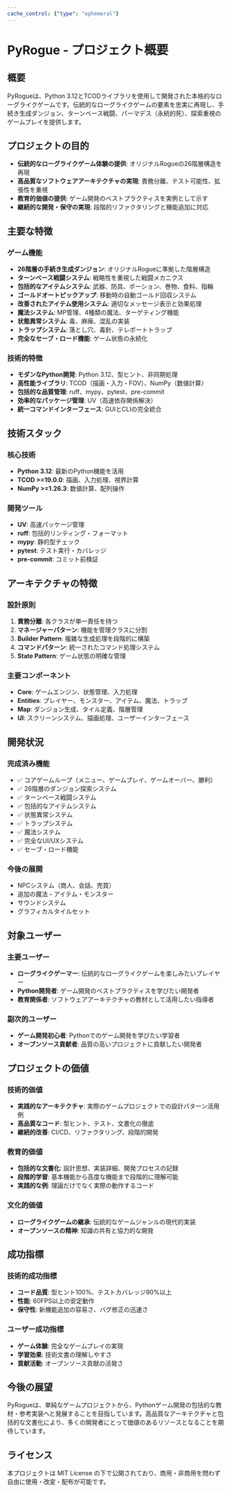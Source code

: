 ```yaml
---
cache_control: {"type": "ephemeral"}
---
```

# PyRogue - プロジェクト概要

## 概要

PyRogueは、Python 3.12とTCODライブラリを使用して開発された本格的なローグライクゲームです。伝統的なローグライクゲームの要素を忠実に再現し、手続き生成ダンジョン、ターンベース戦闘、パーマデス（永続的死）、探索重視のゲームプレイを提供します。

## プロジェクトの目的

- **伝統的なローグライクゲーム体験の提供**: オリジナルRogueの26階層構造を再現
- **高品質なソフトウェアアーキテクチャの実現**: 責務分離、テスト可能性、拡張性を重視
- **教育的価値の提供**: ゲーム開発のベストプラクティスを実例として示す
- **継続的な開発・保守の実現**: 段階的リファクタリングと機能追加に対応

## 主要な特徴

### ゲーム機能
- **26階層の手続き生成ダンジョン**: オリジナルRogueに準拠した階層構造
- **ターンベース戦闘システム**: 戦略性を重視した戦闘メカニクス
- **包括的なアイテムシステム**: 武器、防具、ポーション、巻物、食料、指輪
- **ゴールドオートピックアップ**: 移動時の自動ゴールド回収システム
- **改善されたアイテム使用システム**: 適切なメッセージ表示と効果処理
- **魔法システム**: MP管理、4種類の魔法、ターゲティング機能
- **状態異常システム**: 毒、麻痺、混乱の実装
- **トラップシステム**: 落とし穴、毒針、テレポートトラップ
- **完全なセーブ・ロード機能**: ゲーム状態の永続化

### 技術的特徴
- **モダンなPython開発**: Python 3.12、型ヒント、非同期処理
- **高性能ライブラリ**: TCOD（描画・入力・FOV）、NumPy（数値計算）
- **包括的な品質管理**: ruff、mypy、pytest、pre-commit
- **効率的なパッケージ管理**: UV（高速依存関係解決）
- **統一コマンドインターフェース**: GUIとCLIの完全統合

## 技術スタック

### 核心技術
- **Python 3.12**: 最新のPython機能を活用
- **TCOD >=19.0.0**: 描画、入力処理、視界計算
- **NumPy >=1.26.3**: 数値計算、配列操作

### 開発ツール
- **UV**: 高速パッケージ管理
- **ruff**: 包括的リンティング・フォーマット
- **mypy**: 静的型チェック
- **pytest**: テスト実行・カバレッジ
- **pre-commit**: コミット前検証

## アーキテクチャの特徴

### 設計原則
1. **責務分離**: 各クラスが単一責任を持つ
2. **マネージャーパターン**: 機能を管理クラスに分割
3. **Builder Pattern**: 複雑な生成処理を段階的に構築
4. **コマンドパターン**: 統一されたコマンド処理システム
5. **State Pattern**: ゲーム状態の明確な管理

### 主要コンポーネント
- **Core**: ゲームエンジン、状態管理、入力処理
- **Entities**: プレイヤー、モンスター、アイテム、魔法、トラップ
- **Map**: ダンジョン生成、タイル定義、階層管理
- **UI**: スクリーンシステム、描画処理、ユーザーインターフェース

## 開発状況

### 完成済み機能
- ✅ コアゲームループ（メニュー、ゲームプレイ、ゲームオーバー、勝利）
- ✅ 26階層のダンジョン探索システム
- ✅ ターンベース戦闘システム
- ✅ 包括的なアイテムシステム
- ✅ 状態異常システム
- ✅ トラップシステム
- ✅ 魔法システム
- ✅ 完全なUI/UXシステム
- ✅ セーブ・ロード機能

### 今後の展開
- NPCシステム（商人、会話、売買）
- 追加の魔法・アイテム・モンスター
- サウンドシステム
- グラフィカルタイルセット

## 対象ユーザー

### 主要ユーザー
- **ローグライクゲーマー**: 伝統的なローグライクゲームを楽しみたいプレイヤー
- **Python開発者**: ゲーム開発のベストプラクティスを学びたい開発者
- **教育関係者**: ソフトウェアアーキテクチャの教材として活用したい指導者

### 副次的ユーザー
- **ゲーム開発初心者**: Pythonでのゲーム開発を学びたい学習者
- **オープンソース貢献者**: 品質の高いプロジェクトに貢献したい開発者

## プロジェクトの価値

### 技術的価値
- **実践的なアーキテクチャ**: 実際のゲームプロジェクトでの設計パターン活用例
- **高品質なコード**: 型ヒント、テスト、文書化の徹底
- **継続的改善**: CI/CD、リファクタリング、段階的開発

### 教育的価値
- **包括的な文書化**: 設計思想、実装詳細、開発プロセスの記録
- **段階的学習**: 基本機能から高度な機能まで段階的に理解可能
- **実践的な例**: 理論だけでなく実際の動作するコード

### 文化的価値
- **ローグライクゲームの継承**: 伝統的なゲームジャンルの現代的実装
- **オープンソースの精神**: 知識の共有と協力的な開発

## 成功指標

### 技術的成功指標
- **コード品質**: 型ヒント100%、テストカバレッジ90%以上
- **性能**: 60FPS以上の安定動作
- **保守性**: 新機能追加の容易さ、バグ修正の迅速さ

### ユーザー成功指標
- **ゲーム体験**: 完全なゲームプレイの実現
- **学習効果**: 技術文書の理解しやすさ
- **貢献活動**: オープンソース貢献の活発さ

## 今後の展望

PyRogueは、単純なゲームプロジェクトから、Pythonゲーム開発の包括的な教材・参考実装へと発展することを目指しています。高品質なアーキテクチャと包括的な文書化により、多くの開発者にとって価値のあるリソースとなることを期待しています。

## ライセンス

本プロジェクトは MIT License の下で公開されており、商用・非商用を問わず自由に使用・改変・配布が可能です。
